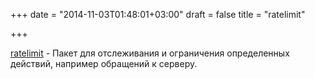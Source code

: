 +++
date = "2014-11-03T01:48:01+03:00"
draft = false
title = "ratelimit"

+++

<p><a href="https://github.com/karlseguin/ratelimit">ratelimit</a>&nbsp;- Пакет для отслеживания и ограничения определенных действий, например обращений к серверу.</p>

